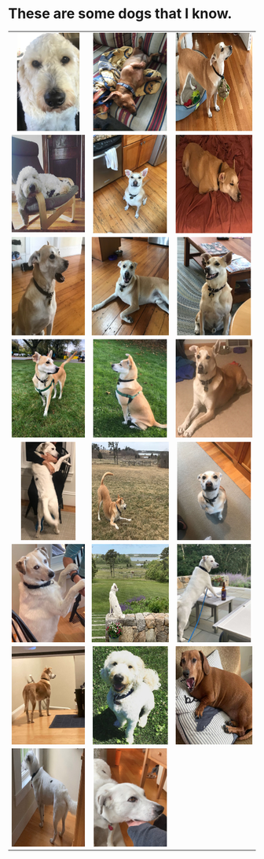 # These are some dogs that I know.

| | | |
|:-------------------------:|:-------------------------:|:-------------------------:|
|<img src="File_000.jpeg" height="200" /> | <img src="File_001.jpeg" height="200" /> | <img src="File_002.jpeg" height="200" />|
|<img src="File_003.jpeg" height="200" /> | <img src="File_004.jpeg" height="200" /> | <img src="File_005.jpeg" height="200" />|
|<img src="File_006.jpeg" height="200" /> | <img src="File_007.jpeg" height="200" /> | <img src="File_008.jpeg" height="200" />|
|<img src="File_009.jpeg" height="200" /> | <img src="File_010.jpeg" height="200" /> | <img src="File_011.jpeg" height="200" />|
|<img src="File_012.jpeg" height="200" /> | <img src="File_013.jpeg" height="200" /> | <img src="File_014.jpeg" height="200" />|
|<img src="File_015.jpeg" height="200" /> | <img src="File_016.jpeg" height="200" /> | <img src="File_017.jpeg" height="200" />|
|<img src="File_018.jpeg" height="200" /> | <img src="File_019.jpeg" height="200" /> | <img src="File_020.jpeg" height="200" />|
|<img src="File_021.jpeg" height="200" /> | <img src="File_022.jpeg" height="200" /> | |
